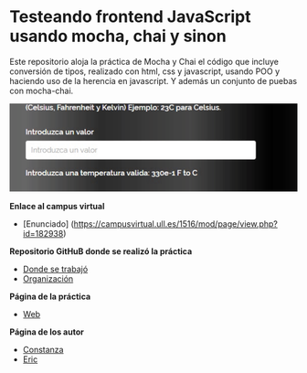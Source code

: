 # Testeando frontend JavaScript usando mocha, chai y sinon

Este repositorio aloja la práctica de Mocha y Chai el código que incluye conversión de tipos, realizado con html, css y javascript, usando POO y haciendo uso de la herencia en javascript.
Y además un conjunto de puebas con mocha-chai.

![gif](/assets/images/ejemplo.gif)


**Enlace al campus virtual**

* [Enunciado] (https://campusvirtual.ull.es/1516/mod/page/view.php?id=182938)

**Repositorio GitHuB donde se realizó la práctica**

* [Donde se trabajó](https://github.com/alu0100786330/mocha-y-chai-ericconi)
* [Organización](https://github.com/ULL-ESIT-GRADOII-DSI/mocha-y-chai-ericconi)

**Página de la práctica**

* [Web](http://ull-esit-gradoii-dsi.github.io/mocha-y-chai-ericconi/)

**Página de los autor**

* [Constanza](http://alu0100673647.github.io)
* [Eric](http://alu0100786330.github.io)
